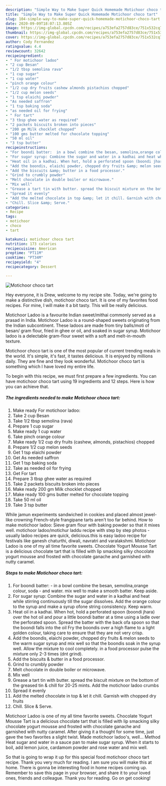 ```yaml
---
description: "Simple Way to Make Super Quick Homemade Motichoor choco tart"
title: "Simple Way to Make Super Quick Homemade Motichoor choco tart"
slug: 104-simple-way-to-make-super-quick-homemade-motichoor-choco-tart
date: 2020-09-09T18:07:13.805Z
image: https://img-global.cpcdn.com/recipes/a753efa2757d83ce/751x532cq70/motichoor-choco-tart-recipe-main-photo.jpg
thumbnail: https://img-global.cpcdn.com/recipes/a753efa2757d83ce/751x532cq70/motichoor-choco-tart-recipe-main-photo.jpg
cover: https://img-global.cpcdn.com/recipes/a753efa2757d83ce/751x532cq70/motichoor-choco-tart-recipe-main-photo.jpg
author: Cody Fernandez
ratingvalue: 4.4
reviewcount: 32642
recipeingredient:
- " For motichoor ladoo"
- "2 cup Besan"
- "1/2 tbsp semolina rava"
- "1 cup sugar"
- "1 cup water"
- "pinch orange colour"
- "1/2 cup dry fruits cashew almonds pistachios chopped"
- "1/2 cup melon seeds"
- "1 tsp elaichi powder"
- "As needed saffron"
- "1 tsp baking soda"
- "as needed oil for frying"
- " For tart"
- "3 tbsp ghee water as required"
- "2 packets biscuits broken into pieces"
- "200 gm Milk chocklet chopped"
- "100 gms butter melted for chocolate topping"
- "50 ml oil"
- "3 tsp butter"
recipeinstructions:
- "For boondi batter:  in a bowl combine the besan, semolina,orange colour, soda  and water. mix well to make a smooth batter. Keep aside."
- "For sugar syrup: Combine the sugar and water in a kadhai and heat while stirring continuously till the sugar dissolves. Add the orange colour to the syrup and make a syrup ofone string consistency. Keep warm."
- "Heat oil in a kadhai. When hot, hold a perforated spoon (boondi jhara) over the hot oil and pour a little boondi batter at a time using a ladle over the perforated spoon. Spread the batter with the back ofa spoon so that the boondi falls into the oil Fry the boondis over a high flame to a light golden colour, taking care to ensure that they are not very crisp."
- "Add the boondis, elaichi powder, chopped dry fruits &amp; melon seeds to the warm sugar syrup and mix well so that the boondis soak in the syrup well. Allow the mixture to cool completely. in a food processor pulse the mixture only 2-3 times (dnt grind)."
- "Add the biscuits &amp; butter in a food processor."
- "Grind to crumbly powder"
- "Melt chocolate in double boiler or microwave."
- "Mix well"
- "Grease a tart tin with butter. spread the biscuit mixture on the bottom of the greased tin &amp; chill for 20-25 mints. Add the motichoor ladoo crumbs"
- "Spread it evenly"
- "Add the melted chocolate in top &amp; let it chill. Garnish with chopped dry fruits"
- "Chill. Slice &amp; Serve."
categories:
- Recipe
tags:
- motichoor
- choco
- tart

katakunci: motichoor choco tart 
nutrition: 173 calories
recipecuisine: American
preptime: "PT11M"
cooktime: "PT34M"
recipeyield: "4"
recipecategory: Dessert

---
```



![Motichoor choco tart](https://img-global.cpcdn.com/recipes/a753efa2757d83ce/751x532cq70/motichoor-choco-tart-recipe-main-photo.jpg)

Hey everyone, it is Drew, welcome to my recipe site. Today, we're going to make a distinctive dish, motichoor choco tart. It is one of my favorites food recipes. For mine, I will make it a bit tasty. This will be really delicious.

Motichoor Ladoo is a favourite Indian sweet/mithai commonly served as a prasad in India. Motichoor Ladoo is a round-shaped sweets originating from the Indian subcontinent. These ladoos are made from tiny balls/moti of besan/ gram flour, fried in ghee or oil, and soaked in sugar syrup. Motichoor ladoo is a delectable gram-flour sweet with a soft and melt-in-mouth texture.

Motichoor choco tart is one of the most popular of current trending meals in the world. It's simple, it's fast, it tastes delicious. It is enjoyed by millions daily. They are fine and they look wonderful. Motichoor choco tart is something which I have loved my entire life.


To begin with this recipe, we must first prepare a few ingredients. You can have motichoor choco tart using 19 ingredients and 12 steps. Here is how you can achieve that.

<!--inarticleads1-->

##### The ingredients needed to make Motichoor choco tart:

1. Make ready  For motichoor ladoo:
1. Take 2 cup Besan
1. Take 1/2 tbsp semolina (rava)
1. Prepare 1 cup sugar
1. Make ready 1 cup water
1. Take pinch orange colour
1. Make ready 1/2 cup dry fruits (cashew, almonds, pistachios) chopped
1. Prepare 1/2 cup melon seeds
1. Get 1 tsp elaichi powder
1. Get As needed saffron
1. Get 1 tsp baking soda
1. Take as needed oil for frying
1. Get  For tart
1. Prepare 3 tbsp ghee water as required
1. Take 2 packets biscuits broken into pieces
1. Make ready 200 gm Milk chocklet chopped
1. Make ready 100 gms butter melted for chocolate topping
1. Take 50 ml oil
1. Take 3 tsp butter


While jamun experiments sandwiched in cookies and placed almost jewel-like crowning French-style frangipane tarts aren&#39;t too far behind. How to make motichoor ladoo: Sieve gram flour with baking powder so that it mixes well. motichoor ladoo/motichur laddu recipe with step by step photos -usually ladoo recipes are quick, delicious.this is easy ladoo recipe for festivals like ganesh chaturthi, diwali, navratri and varalakshmi. Motichoor Ladoo is one of my all time favorite sweets. Chocolate Yogurt Mousse Tart is a delicious chocolate tart that is filled with lip smacking silky chocolate yogurt mousse and frosted with chocolate ganache and garnished with nutty caramel. 

<!--inarticleads2-->

##### Steps to make Motichoor choco tart:

1. For boondi batter:  - in a bowl combine the besan, semolina,orange colour, soda  - and water. mix well to make a smooth batter. Keep aside.
1. For sugar syrup: Combine the sugar and water in a kadhai and heat while stirring continuously till the sugar dissolves. Add the orange colour to the syrup and make a syrup ofone string consistency. Keep warm.
1. Heat oil in a kadhai. When hot, hold a perforated spoon (boondi jhara) over the hot oil and pour a little boondi batter at a time using a ladle over the perforated spoon. Spread the batter with the back ofa spoon so that the boondi falls into the oil Fry the boondis over a high flame to a light golden colour, taking care to ensure that they are not very crisp.
1. Add the boondis, elaichi powder, chopped dry fruits &amp; melon seeds to the warm sugar syrup and mix well so that the boondis soak in the syrup well. Allow the mixture to cool completely. in a food processor pulse the mixture only 2-3 times (dnt grind).
1. Add the biscuits &amp; butter in a food processor.
1. Grind to crumbly powder
1. Melt chocolate in double boiler or microwave.
1. Mix well
1. Grease a tart tin with butter. spread the biscuit mixture on the bottom of the greased tin &amp; chill for 20-25 mints. Add the motichoor ladoo crumbs
1. Spread it evenly
1. Add the melted chocolate in top &amp; let it chill. Garnish with chopped dry fruits
1. Chill. Slice &amp; Serve.


Motichoor Ladoo is one of my all time favorite sweets. Chocolate Yogurt Mousse Tart is a delicious chocolate tart that is filled with lip smacking silky chocolate yogurt mousse and frosted with chocolate ganache and garnished with nutty caramel. After giving it a thought for some time, just gave the two favorites a slight twist. Made motichoor ladoo&#39;s, well… Method Heat sugar and water in a sauce pan to make sugar syrup. When it starts to boil, add lemon juice, cardamom powder and rose water and mix well. 

So that is going to wrap it up for this special food motichoor choco tart recipe. Thank you very much for reading. I am sure you will make this at home. There is gonna be interesting food in home recipes coming up. Remember to save this page in your browser, and share it to your loved ones, friends and colleague. Thank you for reading. Go on get cooking!
